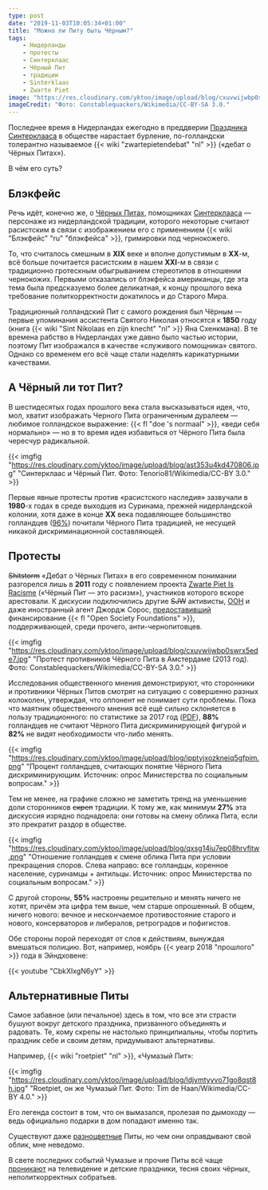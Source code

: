 ```yaml
---
type: post
date: "2019-11-03T10:05:34+01:00"
title: "Можно ли Питу быть Чёрным?"
tags:
    - Нидерланды
    - протесты
    - Синтерклаас
    - Чёрный Пит
    - традиции
    - Sinterklaas
    - Zwarte Piet
image: "https://res.cloudinary.com/yktoo/image/upload/blog/cxuvwijwbp0swrx5ede7.jpg"
imageCredit: "Фото: Constablequackers/Wikimedia/CC-BY-SA 3.0."
---
```


Последнее время в Нидерландах ежегодно в преддверии [Праздника Синтерклааса](0440#sinterklaasfeest) в обществе нарастает бурление, по-голландски толерантно называемое {{< wiki "zwartepietendebat" "nl" >}} («дебат о Чёрных Питах»).

В чём его суть?

<!--more-->

## Блэкфейс

Речь идёт, конечно же, о [Чёрных Питах](/glossary/zwarte-piet), помощниках [Синтерклааса](/glossary/sinterklaas) — персонаже из нидерландской традиции, которого некоторые считают расистским в связи с изображением его с применением {{< wiki "Блэкфейс" "ru" "блэкфейса" >}}, гримировки под чернокожего.

То, что считалось смешным в **XIX** веке и вполне допустимым в **XX**-м, всё больше почитается расистским в нашем **XXI**-м в связи с традиционно гротескным обыгрыванием стереотипов в отношении чернокожих. Первыми отказались от блэкфейса американцы, где эта тема была предсказуемо более деликатная, к концу прошлого века требование политкорректности докатилось и до Старого Мира.

Традиционный голландский Пит с самого рождения был Чёрным — первые упоминания ассистента Святого Николая относятся к **1850** году (книга {{< wiki "Sint Nikolaas en zijn knecht" "nl" >}} Яна Схенкмана). В те времена рабство в Нидерландах уже давно было частью истории, поэтому Пит изображался в качестве «служивого помощника» святого. Однако со временем его всё чаще стали наделять карикатурными качествами.

## А Чёрный ли тот Пит?

В шестидесятых годах прошлого века стала высказываться идея, что, мол, хватит изображать Черного Пита ограниченным дуралеем — любимое голландское выражение: {{< fl "doe 's normaal" >}}, «веди себя нормально» — но в то время идея избавиться от Чёрного Пита была чересчур радикальной.

{{< imgfig "https://res.cloudinary.com/yktoo/image/upload/blog/ast353u4kd470806.jpg" "Синтерклаас и Чёрный Пит. Фото: Tenorio81/Wikimedia/CC-BY 3.0." >}}

Первые явные протесты против «расистского наследия» зазвучали в **1980**-х годах в среде выходцев из Суринама, прежней нидерландской колонии, хотя даже в конце **XX** века подавляющее большинство голландцев ([96%](https://web.archive.org/web/20131011025639/http://igitur-archive.library.uu.nl/student-theses/2011-0124-200251/UUindex.html)) почитали Чёрного Пита традицией, не несущей никакой дискриминационной составляющей.

## Протесты

~~Shitstorm~~ «Дебат о Чёрных Питах» в его современном понимании разгорелся лишь в **2011** году с появлением проекта [Zwarte Piet Is Racisme](https://www.dutchnews.nl/features/2011/11/anti-zwarte_piet_activists_arr/) («Чёрный Пит — это расизм»), участников которого вскоре арестовали. К дискусии подключились другие ~~SJW~~ активисты, [ООН](https://www.volkskrant.nl/nieuws-achtergrond/verenigde-naties-vrijwilliger-shepherd-sprak-niet-namens-vn-over-zwarte-piet~b8b13d08/?referer=https%3A%2F%2Fnl.wikipedia.org%2F) и даже иностранный агент Джордж Сорос, [предоставивший](https://www.nrc.nl/nieuws/2019/02/15/de-strijd-van-george-soros-tegen-illiberale-neigingen-in-nederland-a3654287) финансирование {{< fl "Open Society Foundations" >}}, поддерживающей, среди прочего, анти-чернопитовцев.

{{< imgfig "https://res.cloudinary.com/yktoo/image/upload/blog/cxuvwijwbp0swrx5ede7.jpg" "Протест противников Чёрного Пита в Амстердаме (2013 год). Фото: Constablequackers/Wikimedia/CC-BY-SA 3.0." >}}

Исследования общественного мнения демонстрируют, что сторонники и противники Чёрных Питов смотрят на ситуацию с совершенно разных колоколен, утверждая, что оппонент не понимает сути проблемы. Пока что маятник общественного мнения всё ещё сильно склоняется в пользу традиционного: по статистике за 2017 год ([PDF](https://www.nieuwsszw.nl/download/487366/rapportagepietenpeiling20174.pdf)), **88%** голландцев не считают Чёрного Пита дискриминирующей фигурой и **82%** не видят необходимости что-либо менять.

{{< imgfig "https://res.cloudinary.com/yktoo/image/upload/blog/ipptyjxozkneiq5gfpim.png" "Процент голландцев, считающих понятие Чёрного Пита дискриминирующим. Источник: опрос Министерства по социальным вопросам." >}}

Тем не менее, на графике сложно не заметить тренд на уменьшение доли сторонников ~~скреп~~ традиции. К тому же, как минимум **27%** эта дискуссия изрядно поднадоела: они готовы на смену облика Пита, если это прекратит раздор в обществе.

{{< imgfig "https://res.cloudinary.com/yktoo/image/upload/blog/qxsg14iu7ep08hrvfjtw.png" "Отношение голландцев к смене облика Пита при условии прекращения споров. Слева направо: все голландцы, коренное население, суринамцы + антильцы. Источник: опрос Министерства по социальным вопросам." >}}

С другой стороны, **55%** настроены решительно и менять ничего не хотят, причём эта цифра тем выше, чем старше опрошенный. В общем, ничего нового: вечное и нескончаемое противостояние старого и нового, консерваторов и либералов, ретроградов и пофигистов.

Обе стороны порой переходят от слов к действиям, вынуждая вмешаться полицию. Вот, например, ноябрь {{< yearp 2018 "прошлого" >}} года в Эйндховене:

{{< youtube "CbkXIxgN6yY" >}}

## Альтернативные Питы

Самое забавное (или печальное) здесь в том, что все эти страсти бушуют вокруг детского праздника, призванного объединять и радовать. Те, кому скрепы не настолько принципиальны, чтобы портить праздник себе и своим детям, придумывают альтернативы.

Например, {{< wiki "roetpiet" "nl" >}}, «Чумазый Пит»:

{{< imgfig "https://res.cloudinary.com/yktoo/image/upload/blog/ldjymtyyvo71go8qst8h.jpg" "Roetpiet, он же Чумазый Пит. Фото: Tim de Haan/Wikimedia/CC-BY 4.0." >}}

Его легенда состоит в том, что он вымазался, пролезая по дымоходу — ведь официально подарки в дом попадают именно так.

Существуют даже [разноцветные](https://www.gelderlander.nl/overig/zwarte-piet-zwart-gekleurd-of-regionaal-fotoalbum~a61ba866/) Питы, но чем они оправдывают свой облик, мне неведомо.

В свете последних событий Чумазые и прочие Питы всё чаще [проникают](https://www.nrc.nl/nieuws/2016/10/24/geen-zwarte-piet-meer-bij-rtl-wel-schoorsteen-piet-a1528112) на телевидение и детские праздники, тесня своих чёрных, неполиткорректных собратьев.
